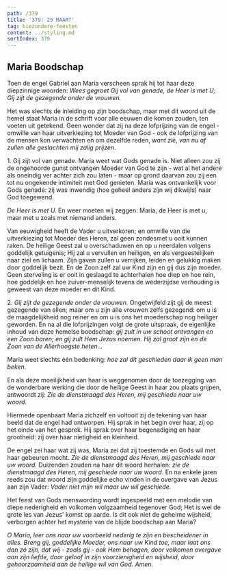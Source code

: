 ```yaml
---
path: /379
title: '379: 25 MAART'
tag: biezondere-feesten
content: ../styling.md
sortIndex: 379
---
```


## Maria Boodschap

Toen de engel Gabriel aan Maria verscheen sprak hij tot haar deze diepzinnige woorden: _Wees gegroet Gij vol van genade, de Heer is met U; Gij zijt de gezegende onder de vrouwen._

Het was slechts de inleiding op zijn boodschap, maar met dit woord uit de hemel staat Maria in de schrift voor alle eeuwen die komen zouden, ten voeten uit getekend. Geen wonder dat zij na deze lofprijzing van de engel - omwille van haar uitverkiezing tot Moeder van God - ook de lofprijzing van de mensen kon verwachten en om dezelfde reden, _want zie, van nu af zullen alle geslachten mij zalig prijzen_.

1\. Gij zijt vol van genade. Maria weet wat Gods genade is. Niet alleen zou zij de ongehoorde gunst ontvangen Moeder van God te zijn - wat al het andere als oneindig ver achter zich zou laten - maar op grond daarvan zou zij een tot nu ongekende intimiteit met God genieten. Maria was ontvankelijk voor Gods genade: zij was inwendig (hoe geheel anders zijn wij dikwijls) naar God toegewend.

_De Heer is met U._ En weer moeten wij zeggen: Maria, de Heer is met u, maar met u zoals met niemand anders.

Van eeuwigheid heeft de Vader u uitverkoren; en omwille van die uitverkiezing tot Moeder des Heren, zal geen zondesmet u ooit kunnen raken. De heilige Geest zal u overschaduwen en op u neerdalen volgens goddelijk getuigenis; Hij zal u vervullen en heiligen, en als vergeestelijken naar ziel en lichaam. Zijn gaven zullen u verrijken, leiden en gelukkig maken door goddelijk bezit. En de Zoon zelf zal uw Kind zijn en gij dus zijn moeder. Geen sterveling is er ooit in geslaagd te achterhalen hoe diep en hoe rein, hoe goddelijk en hoe zuiver-menselijk tevens de wederzijdse verhouding is geweest van deze moeder en dit Kind.

2\. _Gij zijt de gezegende onder de vrouwen._ Ongetwijfeld zijt gij de meest gezegende van allen; maar om u zijn alle vrouwen zelfs gezegend: om u is de maagdelijkheid nog reiner en om u is ons het moederschap nog heiliger geworden. En na al die lofprijzingen volgt de grote uitspraak, de eigenlijke inhoud van deze hemelse boodschap: _gij zult in uw schoot ontvangen en een Zoon baren; en gij zult Hem Jezus noemen. Hij zal groot zijn en de Zoon van de Allerhoogste heten..._

Maria weet slechts één bedenking: _hoe zal dit geschieden daar ik geen man beken_.

En als deze moeilijkheid van haar is weggenomen door de toezegging van de wonderbare werking die door de heilige Geest in haar zou plaats grijpen, antwoordt zij: _Zie de dienstmaagd des Heren, mij geschiede naar uw woord._

Hiermede openbaart Maria zichzelf en voltooit zij de tekening van haar beeld dat de engel had ontworpen. Hij sprak in het begin over haar, zij op het einde van het gesprek. Hij sprak over haar begenadiging en haar grootheid: zij over haar nietigheid en kleinheid.

De engel zei haar wat zij was, Maria zei dat zij toestemde en Gods wil met haar gebeuren mocht. _Zie de dienstmaagd des Heren, mij geschiede naar uw woord._ Duizenden zouden na haar dit woord herhalen: _zie de dienstmaagd des Heren, mij geschiede naar uw woord_. En na enkele jaren reeds zou dat woord zijn goddelijke echo vinden in de overgave van Jezus aan zijn Vader: _Vader niet mijn wil maar uw wil geschiede._

Het feest van Gods menswording wordt ingespeeld met een melodie van diepe nederigheid en volkomen volgzaamheid tegenover God; Het is wel de grote les van Jezus' komst op aarde. Is dit ook niet de geheime wijsheid, verborgen achter het mysterie van de blijde boodschap aan Maria?

_O Maria, leer ons naar uw voorbeeld nederig te zijn en bescheidener in alles. Breng gij, goddelijke Moeder, ons naar uw Kind toe, maar laat ons dan zó zijn, dat wij - zoals gij - ook Hem behagen, door volkomen overgave aan zijn liefde, door geloof in zijn voorzienigheid en wijsheid, door gehoorzaamheid aan de heilige wil van God. Amen._
